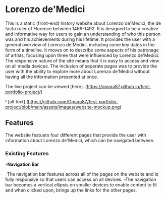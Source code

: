 # Lorenzo de'Medici

This is a static (front-end) history website about Lorenzo de'Medici, the de facto ruler of Florence between 1469-1492. It is designed to be a creative and informative way for users to gain an understanding of who this person was and his achievements during his lifetime. It provides the user with a general overview of Lorenzo de'Medici, including some key dates in the form of a timeline. It moves on to describe some aspects of his patronage of artists, focusing upon three that were influenced by Lorenzo de'Medici. The responsive nature of the site means that it is easy to access and view on all media devices. The inclusion of seperate pages was to provide the user with the ability to explore more about Lorenzo de'Medici without having all the information presented at once.

The live project can be viewed [here]. (<https://omara87.github.io/first-portfolio-project/>)

! [alt text] (<https://github.com/Omara87/first-portfolio-project/blob/main/assets/images/website-mockup.png>)

## Features

The website featuers four different pages that provide the user with information about Lorenzo de'Medici, which can be navigated between.

### Existing Features

-__Navigation Bar__

 -The navigation bar features across all of the pages on the website and is fully responsive so that users can access on all devices.
 -The navigation bar becomes a vertical ellipsis on smaller devices to enable content to fit and when clicked upon, brings up the links for the other pages.
